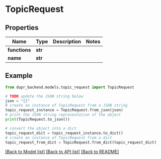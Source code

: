 # TopicRequest


## Properties

Name | Type | Description | Notes
------------ | ------------- | ------------- | -------------
**functions** | **str** |  | 
**name** | **str** |  | 

## Example

```python
from dupr_backend.models.topic_request import TopicRequest

# TODO update the JSON string below
json = "{}"
# create an instance of TopicRequest from a JSON string
topic_request_instance = TopicRequest.from_json(json)
# print the JSON string representation of the object
print(TopicRequest.to_json())

# convert the object into a dict
topic_request_dict = topic_request_instance.to_dict()
# create an instance of TopicRequest from a dict
topic_request_from_dict = TopicRequest.from_dict(topic_request_dict)
```
[[Back to Model list]](../README.md#documentation-for-models) [[Back to API list]](../README.md#documentation-for-api-endpoints) [[Back to README]](../README.md)


